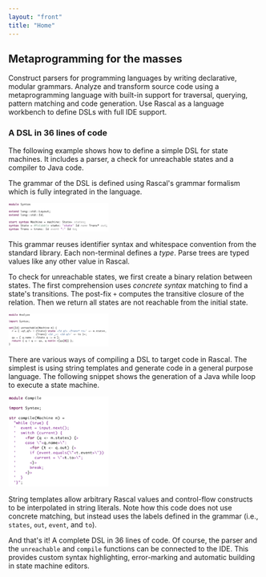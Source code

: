 ```yaml
---
layout: "front"
title: "Home"
---
```


## Metaprogramming for the masses

<p class="lead"> 

Construct parsers for programming languages by writing declarative, modular grammars. Analyze and transform source code using a metaprogramming language with built-in support for traversal, querying, pattern matching and code generation. Use Rascal as a language workbench to define DSLs with full IDE support.

</p>


### A DSL in 36 lines of code

The following example shows how to define a simple DSL for state machines. It includes a parser, a check for unreachable states and a compiler to Java code. 

The grammar of the DSL is defined using Rascal's grammar formalism which is fully integrated in the language.

<img src="/assets/img/SyntaxSTM.png" alt="SyntaxSTM" style="width:200px;"/>

This grammar reuses identifier syntax and whitespace convention from the standard library. Each non-terminal defines a *type*. Parse trees are typed values like any other value in Rascal.

To check for unreachable states, we first create a binary relation between states. The first comprehension uses *concrete syntax* matching to find a state's transitions. The post-fix `+` computes the transitive closure of the relation. Then  we return all states are not reachable from the initial state.

<img src="/assets/img/AnalyzeSTM.png" alt="AnalyzeSTM" style="width:200px;"/>

There are various ways of compiling a DSL to target code in Rascal. The simplest is using string templates and generate code in a general purpose language. The following snippet shows the generation of a Java while loop to execute a state machine.

<img src="/assets/img/CompileSTM.png" alt="CompileSTM" style="width:200px;"/>


String templates allow arbitrary Rascal values and control-flow constructs to be interpolated in string literals. Note how this code does not use concrete matching, but instead uses the labels defined in the grammar (i.e., `states`, `out`, `event`, and `to`).

And that's it! A complete DSL in 36 lines of code. Of course, the parser and the `unreachable` and `compile` functions can be connected to the IDE. This provides custom syntax highlighting, error-marking and automatic building in state machine editors.





